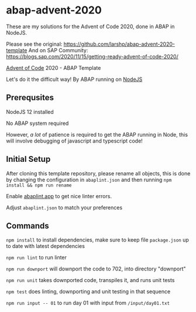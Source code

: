 # abap-advent-2020
These are my solutions for the Advent of Code 2020, done in ABAP in NodeJS.

Please see the original: https://github.com/larshp/abap-advent-2020-template
And on SAP Community: https://blogs.sap.com/2020/11/15/getting-ready-advent-of-code-2020/

[Advent of Code](https://adventofcode.com) 2020 - ABAP Template

Let's do it the difficult way! By ABAP running on [NodeJS](https://nodejs.org)

## Prerequsites

NodeJS 12 installed

No ABAP system required

However, _a lot_ of patience is required to get the ABAP running in Node, this will involve debugging of javascript and typescript code!

## Initial Setup

After cloning this template repository, please rename all objects, this is done by changing the configuration in `abaplint.json` and then running `npm install && npm run rename`

Enable [abaplint.app](https://github.com/marketplace/abaplint) to get nice linter errors.

Adjust `abaplint.json` to match your preferences

## Commands

`npm install` to install dependencies, make sure to keep file `package.json` up to date with latest dependencies

`npm run lint` to run linter

`npm run downport` will downport the code to 702, into directory "downport"

`npm run unit` takes downported code, transpiles it, and runs unit tests

`npm test` does linting, downporting and unit testing in that sequence

`npm run input -- 01` to run day 01 with input from `/input/day01.txt`

